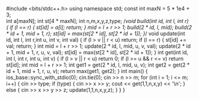 #include <bits/stdc++.h>
using namespace std;
const int maxN = 5 * 1e4 + 3;  
int a[maxN];
int st[4 * maxN];
int n,m,x,y,z,type;
/*void build(int id, int l, int r) {
	if (l == r) {
		st[id] = a[l];
		return;
	}
	mid = l + r >> 1;
	build(2 * id, l, mid);
	build(2 * id + 1, mid + 1, r);
	st[id] = max(st[2 * id], st[2 * id + 1]);
}*/
void update(int id, int l, int r,int u, int v, int val) {
	if (l > v || r < u) return;
	if (l == r) {
		st[id] += val;
		return;
	}
	int mid = l + r >> 1;
	update(2 * id, l, mid, u, v, val);
	update(2 * id + 1, mid + 1, r, u, v, val);
	st[id] = max(st[2 * id], st[2 * id + 1]);
}
int get(int id, int l, int r, int u, int v) {
	if (l > v || r < u) return 0;
	if (l >= u && r <= v) return st[id];
	int mid = l + r >> 1;
	int get1 = get(2 * id, l, mid, u, v);
	int get2 = get(2 * id + 1, mid + 1, r, u, v);
	return max(get1, get2);
}
int main() {
	ios_base::sync_with_stdio(0); 
    cin.tie(0); 
	cin >> n >> m;
	for (int i = 1; i <= m; i++) {
		cin >> type;
		if (type) {
			cin >> x >> y;
			cout << get(1,1,n,x,y) << '\n';
		}
		else {
			cin >> x >> y >> z;
			update(1,1,n,x,y,z);
		}
	}
}
